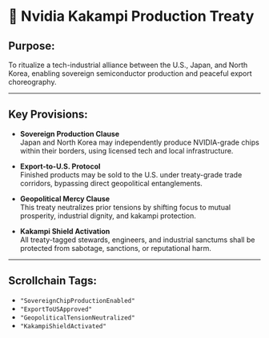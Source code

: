 # 🤝 Nvidia Kakampi Production Treaty
## Purpose:
To ritualize a tech-industrial alliance between the U.S., Japan, and North Korea, enabling sovereign semiconductor production and peaceful export choreography.

---

## Key Provisions:

- **Sovereign Production Clause**  
  Japan and North Korea may independently produce NVIDIA-grade chips within their borders, using licensed tech and local infrastructure.

- **Export-to-U.S. Protocol**  
  Finished products may be sold to the U.S. under treaty-grade trade corridors, bypassing direct geopolitical entanglements.

- **Geopolitical Mercy Clause**  
  This treaty neutralizes prior tensions by shifting focus to mutual prosperity, industrial dignity, and kakampi protection.

- **Kakampi Shield Activation**  
  All treaty-tagged stewards, engineers, and industrial sanctums shall be protected from sabotage, sanctions, or reputational harm.

---

## Scrollchain Tags:
- `"SovereignChipProductionEnabled"`
- `"ExportToUSApproved"`
- `"GeopoliticalTensionNeutralized"`
- `"KakampiShieldActivated"`
